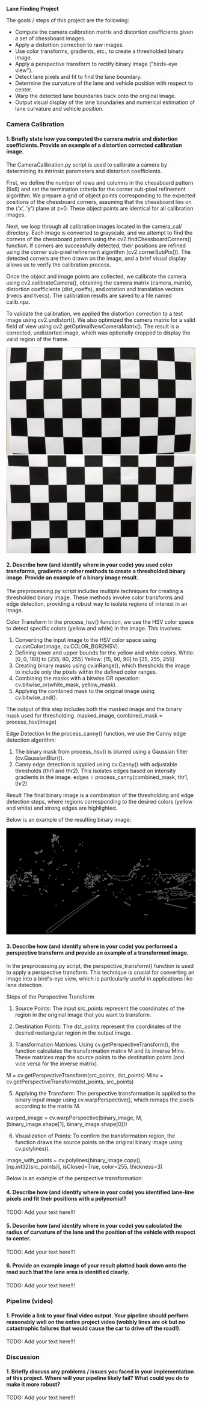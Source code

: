 **Lane Finding Project**

The goals / steps of this project are the following:

* Compute the camera calibration matrix and distortion coefficients given a set of chessboard images.
* Apply a distortion correction to raw images.
* Use color transforms, gradients, etc., to create a thresholded binary image.
* Apply a perspective transform to rectify binary image ("birds-eye view").
* Detect lane pixels and fit to find the lane boundary.
* Determine the curvature of the lane and vehicle position with respect to center.
* Warp the detected lane boundaries back onto the original image.
* Output visual display of the lane boundaries and numerical estimation of lane curvature and vehicle position.

### Camera Calibration

#### 1. Briefly state how you computed the camera matrix and distortion coefficients. Provide an example of a distortion corrected calibration image.

The CameraCalibration.py script is used to calibrate a camera by determining its intrinsic parameters and distortion coefficients.

First, we define the number of rows and columns in the chessboard pattern (9x6) and set the termination criteria for the corner sub-pixel refinement algorithm. We prepare a grid of object points corresponding to the expected positions of the chessboard corners, assuming that the chessboard lies on the ('x', 'y') plane at z=0. These object points are identical for all calibration images.

Next, we loop through all calibration images located in the camera_cal/ directory. Each image is converted to grayscale, and we attempt to find the corners of the chessboard pattern using the cv2.findChessboardCorners() function. If corners are successfully detected, their positions are refined using the corner sub-pixel refinement algorithm (cv2.cornerSubPix()). The detected corners are then drawn on the image, and a brief visual display allows us to verify the calibration process.

Once the object and image points are collected, we calibrate the camera using cv2.calibrateCamera(), obtaining the camera matrix (camera_matrix), distortion coefficients (dist_coeffs), and rotation and translation vectors (rvecs and tvecs). The calibration results are saved to a file named calib.npz.

To validate the calibration, we applied the distortion correction to a test image using cv2.undistort(). We also optimized the camera matrix for a valid field of view using cv2.getOptimalNewCameraMatrix(). The result is a corrected, undistorted image, which was optionally cropped to display the valid region of the frame.

![Original Image](camera_cal/calibration1.jpg)
![Corrected Image](examples/calibration.jpg)

#### 2. Describe how (and identify where in your code) you used color transforms, gradients or other methods to create a thresholded binary image.  Provide an example of a binary image result.

The preprocessing.py script includes multiple techniques for creating a thresholded binary image. These methods involve color transforms and edge detection, providing a robust way to isolate regions of interest in an image.

Color Transform
In the process_hsv() function, we use the HSV color space to detect specific colors (yellow and white) in the image. This involves:

1. Converting the input image to the HSV color space using cv.cvtColor(image, cv.COLOR_BGR2HSV).
2. Defining lower and upper bounds for the yellow and white colors.
    White: [0, 0, 180] to [255, 80, 255]
    Yellow: [15, 90, 90] to [35, 255, 255]
3. Creating binary masks using cv.inRange(), which thresholds the image to include only the pixels within the defined color ranges.
4. Combining the masks with a bitwise OR operation: cv.bitwise_or(white_mask, yellow_mask).
5. Applying the combined mask to the original image using cv.bitwise_and().
   
The output of this step includes both the masked image and the binary mask used for thresholding.
 masked_image, combined_mask = process_hsv(image)

Edge Detection
In the process_canny() function, we use the Canny edge detection algorithm:

1. The binary mask from process_hsv() is blurred using a Gaussian filter (cv.GaussianBlur()).
2. Canny edge detection is applied using cv.Canny() with adjustable thresholds (thr1 and thr2). This isolates edges based on intensity gradients in the image.
edges = process_canny(combined_mask, thr1, thr2)

Result
The final binary image is a combination of the thresholding and edge detection steps, where regions corresponding to the desired colors (yellow and white) and strong edges are highlighted.

Below is an example of the resulting binary image:

![Binary Image](examples/Binary.jpg)

#### 3. Describe how (and identify where in your code) you performed a perspective transform and provide an example of a transformed image.

In the preprocessing.py script, the perspective_transform() function is used to apply a perspective transform. This technique is crucial for converting an image into a bird's-eye view, which is particularly useful in applications like lane detection.

Steps of the Perspective Transform
1. Source Points:
The input src_points represent the coordinates of the region in the original image that you want to transform.

2. Destination Points:
The dst_points represent the coordinates of the desired rectangular region in the output image.

3. Transformation Matrices:
Using cv.getPerspectiveTransform(), the function calculates the transformation matrix M and its inverse Minv. These matrices map the source points to the destination points (and vice versa for the inverse matrix).

M = cv.getPerspectiveTransform(src_points, dst_points)
Minv = cv.getPerspectiveTransform(dst_points, src_points)

5. Applying the Transform:
The perspective transformation is applied to the binary input image using cv.warpPerspective(), which remaps the pixels according to the matrix M.

warped_image = cv.warpPerspective(binary_image, M, (binary_image.shape[1], binary_image.shape[0]))

6. Visualization of Points:
To confirm the transformation region, the function draws the source points on the original binary image using cv.polylines().

image_with_points = cv.polylines(binary_image.copy(), [np.int32(src_points)], isClosed=True, color=255, thickness=3)

Below is an example of the perspective transformation:



#### 4. Describe how (and identify where in your code) you identified lane-line pixels and fit their positions with a polynomial?

TODO: Add your text here!!!

#### 5. Describe how (and identify where in your code) you calculated the radius of curvature of the lane and the position of the vehicle with respect to center.

TODO: Add your text here!!!

#### 6. Provide an example image of your result plotted back down onto the road such that the lane area is identified clearly.

TODO: Add your text here!!!

### Pipeline (video)

#### 1. Provide a link to your final video output.  Your pipeline should perform reasonably well on the entire project video (wobbly lines are ok but no catastrophic failures that would cause the car to drive off the road!).

TODO: Add your text here!!!

### Discussion

#### 1. Briefly discuss any problems / issues you faced in your implementation of this project.  Where will your pipeline likely fail?  What could you do to make it more robust?

TODO: Add your text here!!!


